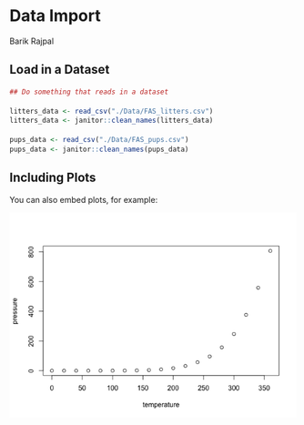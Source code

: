Data Import
================
Barik Rajpal

## Load in a Dataset

``` r
## Do something that reads in a dataset

litters_data <- read_csv("./Data/FAS_litters.csv")
litters_data <- janitor::clean_names(litters_data)

pups_data <- read_csv("./Data/FAS_pups.csv")
pups_data <- janitor::clean_names(pups_data)
```

## Including Plots

You can also embed plots, for example:

![](data_wrangling_i_files/figure-gfm/pressure-1.png)<!-- -->
